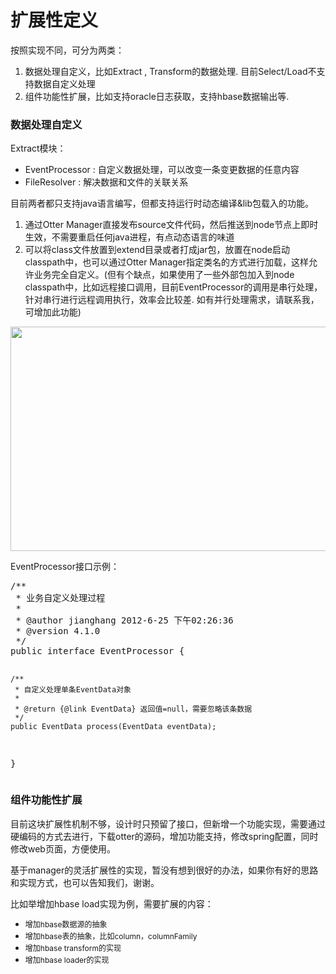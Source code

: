 <div class="blog_content">
    <div class="iteye-blog-content-contain" style="font-size: 14px;">
<h1>扩展性定义</h1>
<p>按照实现不同，可分为两类：</p>
<ol>
<li>数据处理自定义，比如Extract , Transform的数据处理.  目前Select/Load不支持数据自定义处理</li>
<li>组件功能性扩展，比如支持oracle日志获取，支持hbase数据输出等. </li>
</ol>
<h3>数据处理自定义</h3>
<p>Extract模块：</p>
<ul>
<li>EventProcessor  :  自定义数据处理，可以改变一条变更数据的任意内容</li>
<li>FileResolver  :  解决数据和文件的关联关系</li>
</ul>
<p>目前两者都只支持java语言编写，但都支持运行时动态编译&amp;lib包载入的功能。</p>
<ol>
<li>通过Otter Manager直接发布source文件代码，然后推送到node节点上即时生效，不需要重启任何java进程，有点动态语言的味道</li>
<li>可以将class文件放置到extend目录或者打成jar包，放置在node启动classpath中，也可以通过Otter Manager指定类名的方式进行加载，这样允许业务完全自定义。(但有个缺点，如果使用了一些外部包加入到node classpath中，比如远程接口调用，目前EventProcessor的调用是串行处理，针对串行进行远程调用执行，效率会比较差. 如有并行处理需求，请联系我，可增加此功能)</li>
</ol>
<p><img height="359" alt="" src="http://dl2.iteye.com/upload/attachment/0088/3087/6697009d-a6b4-369f-a324-a6c850ce0a5d.png" width="551"><br> </p>
<p> </p>
<p>EventProcessor接口示例：</p>
<pre name="code" class="java">/**
 * 业务自定义处理过程
 * 
 * @author jianghang 2012-6-25 下午02:26:36
 * @version 4.1.0
 */
public interface EventProcessor {

    /**
     * 自定义处理单条EventData对象
     * 
     * @return {@link EventData} 返回值=null，需要忽略该条数据
     */
    public EventData process(EventData eventData);
}</pre>
<p> </p>
<h3>组件功能性扩展 </h3>
<p>  目前这块扩展性机制不够，设计时只预留了接口，但新增一个功能实现，需要通过硬编码的方式去进行，下载otter的源码，增加功能支持，修改spring配置，同时修改web页面，方便使用。</p>
<p>  基于manager的灵活扩展性的实现，暂没有想到很好的办法，如果你有好的思路和实现方式，也可以告知我们，谢谢。</p>
<p>   </p>
<p>  比如举增加hbase load实现为例，需要扩展的内容： </p>
<ul>
<li><span style="font-size: 12px; line-height: 18px;">增加hbase数据源的抽象</span></li>
<li><span style="font-size: 12px; line-height: 18px;">增加hbase表的抽象，比如column，columnFamily</span></li>
<li><span style="font-size: 12px; line-height: 18px;">增加hbase transform的实现</span></li>
<li><span style="font-size: 12px; line-height: 18px;">增加hbase loader的实现</span></li>
</ul>
</div>